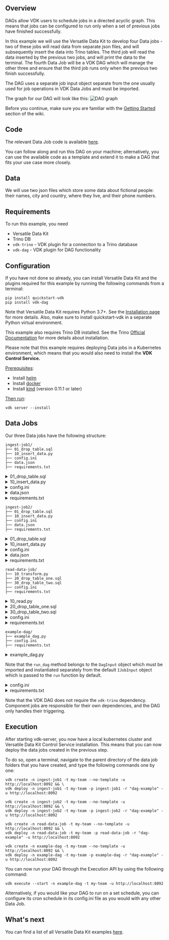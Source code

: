 Overview
--------
DAGs allow VDK users to schedule jobs in a directed acyclic graph.
This means that jobs can be configured to run only when a set of previous jobs have finished successfully.

In this example we will use the Versatile Data Kit to develop four Data jobs - two of these jobs will read data
from separate json files, and will subsequently insert the data into Trino tables. The third job will read the data
inserted by the previous two jobs, and will print the data to the terminal. The fourth Data Job will be a VDK DAG
which will manage the other three and ensure that the third job runs only when the previous two finish successfully.

The DAG uses a separate job input object separate from the one usually used for job
operations in VDK Data Jobs and must be imported.

The graph for our DAG will look like this:
![DAG graph](images/dag-graph.png)

Before you continue, make sure you are familiar with the
[Getting Started](https://github.com/vmware/versatile-data-kit/wiki/Getting-Started) section of the wiki.

Code
----

The relevant Data Job code is available
[here](https://github.com/vmware/versatile-data-kit/tree/main/examples).

You can follow along and run this DAG on your machine;
alternatively, you can use the available code as a template and extend it to
make a DAG that fits your use case more closely.

Data
--------
We will use two json files which store some data about fictional people: their
names, city and country, where they live, and their phone numbers.

Requirements
------------

To run this example, you need

* Versatile Data Kit
* Trino DB
* `vdk-trino` - VDK plugin for a connection to a Trino database
* `vdk-dag` - VDK plugin for DAG functionality

Configuration
-------------
If you have not done so already, you can install Versatile Data Kit and the
plugins required for this example by running the following commands from a terminal:
```console
pip install quickstart-vdk
pip install vdk-dag
```
Note that Versatile Data Kit requires Python 3.7+. See the
[Installation page](https://github.com/vmware/versatile-data-kit/wiki/Installation#install-sdk) for more details.
Also, make sure to install quickstart-vdk in a separate Python virtual environment.

This example also requires Trino DB installed.
See the Trino [Official Documentation](https://trino.io/) for more details about installation.

Please note that this example requires deploying Data jobs in a Kubernetes
environment, which means that you would also need to install
the **VDK Control Service.**

<ins>Prerequisites</ins>:

*   Install [helm](https://helm.sh/docs/intro/install)
*   Install [docker](https://docs.docker.com/get-docker)
*   Install [kind](https://kind.sigs.k8s.io/docs/user/quick-start/#installation) (version 0.11.1 or later)

<ins>Then run</ins>:
```console
vdk server --install
```

Data Jobs
--------

Our three Data jobs have the following structure:

```
ingest-job1/
├── 01_drop_table.sql
├── 10_insert_data.py
├── config.ini
├── data.json
├── requirements.txt
```

<details>
    <summary>01_drop_table.sql</summary>

```sql
drop table if exists memory.default.test_dag_one
```
</details>

<details>
  <summary>10_insert_data.py</summary>

```py
import json
import pathlib

from vdk.api.job_input import IJobInput


def run(job_input: IJobInput):
    data_job_dir = pathlib.Path(job_input.get_job_directory())
    data_file = data_job_dir / "data.json"

    if data_file.exists():
        with open(data_file) as f:
            data = json.load(f)

        rows = [tuple(i.values()) for i in data]
        insert_query = """
        INSERT INTO memory.default.test_dag_one VALUES
        """ + ", ".join(str(i) for i in rows)

        job_input.execute_query(
            """
            CREATE TABLE IF NOT EXISTS memory.default.test_dag_one
            (
                id varchar,
                first_name varchar,
                last_name varchar,
                city varchar,
                country varchar,
                phone varchar
            )
            """
        )

        job_input.execute_query(insert_query)

        print("Success! The data was send trino.")
    else:
        print("No data File Available! Exiting job execution!")
```
</details>
<details>
  <summary>config.ini</summary>

```ini
; Supported format: https://docs.python.org/3/library/configparser.html#supported-ini-file-structure

; This is the only file required to deploy a Data Job.
; Read more to understand what each option means:

; Information about the owner of the Data Job
[owner]

; Team is a way to group Data Jobs that belonged to the same team.
team = my-team

; Configuration related to running data jobs
[vdk]
db_default_type = TRINO
```
</details>
<details>
    <summary>data.json</summary>

```json
[{"id":"18","FirstName":"Michelle","LastName":"Brooks","City":"New York","Country":"USA","Phone":"+1 (212) 221-3546"},{"id":"19","FirstName":"Tim","LastName":"Goyer","City":"Cupertino","Country":"USA","Phone":"+1 (408) 996-1010"},{"id":"20","FirstName":"Dan","LastName":"Miller","City":"Mountain View","Country":"USA","Phone":"+ 1(650) 644 - 3358"},{"id":"21","FirstName":"Kathy","LastName":"Chase","City":"Reno","Country":"USA","Phone":"+1 (775) 223-7665"},{"id":"22","FirstName":"Heather","LastName":"Leacock","City":"Orlando","Country":"USA","Phone":"+1 (407) 999-7788"},{"id":"23","FirstName":"John","LastName":"Gordon","City":"Boston","Country":"USA","Phone":"+1 (617) 522-1333"},{"id":"24","FirstName":"Frank","LastName":"Ralston","City":"Chicago","Country":"USA","Phone":"+1 (312) 332-3232"},{"id":"25","FirstName":"Victor","LastName":"Stevens","City":"Madison","Country":"USA","Phone":"+1 (608) 257-0597"},{"id":"26","FirstName":"Richard","LastName":"Cunningham","City":"Fort Worth","Country":"USA","Phone":"+1 (817) 924-7272"},{"id":"27","FirstName":"Patrick","LastName":"Gray","City":"Tucson","Country":"USA","Phone":"+1 (520) 622-4200"},{"id":"28","FirstName":"Julia","LastName":"Barnett","City":"Salt Lake City","Country":"USA","Phone":"+1 (801) 531-7272"},{"id":"29","FirstName":"Robert","LastName":"Brown","City":"Toronto","Country":"Canada","Phone":"+1 (416) 363-8888"},{"id":"30","FirstName":"Edward","LastName":"Francis","City":"Ottawa","Country":"Canada","Phone":"+1 (613) 234-3322"}]
```
</details>

<details>
    <summary>requirements.txt</summary>

```text
vdk-trino
```
</details>

```
ingest-job2/
├── 01_drop_table.sql
├── 10_insert_data.py
├── config.ini
├── data.json
├── requirements.txt
```

<details>
    <summary>01_drop_table.sql</summary>

```sql
drop table if exists memory.default.test_dag_two
```
</details>

<details>
  <summary>10_insert_data.py</summary>

```py
import json
import pathlib

from vdk.api.job_input import IJobInput


def run(job_input: IJobInput):
    data_job_dir = pathlib.Path(job_input.get_job_directory())
    data_file = data_job_dir / "data.json"

    if data_file.exists():
        with open(data_file) as f:
            data = json.load(f)

        rows = [tuple(i.values()) for i in data]
        insert_query = """
        INSERT INTO memory.default.test_dag_two VALUES
        """ + ", ".join(str(i) for i in rows)

        job_input.execute_query(
            """
            CREATE TABLE IF NOT EXISTS memory.default.test_dag_two
            (
                id integer,
                first_name varchar,
                last_name varchar,
                city varchar,
                country varchar,
                phone varchar
            )
            """
        )

        job_input.execute_query(insert_query)

        print("Success! The data was send trino.")
    else:
        print("No data File Available! Exiting job execution!")
```
</details>
<details>
  <summary>config.ini</summary>

```ini
; Supported format: https://docs.python.org/3/library/configparser.html#supported-ini-file-structure

; This is the only file required to deploy a Data Job.
; Read more to understand what each option means:

; Information about the owner of the Data Job
[owner]

; Team is a way to group Data Jobs that belonged to the same team.
team = my-team

; Configuration related to running data jobs
[vdk]
db_default_type = TRINO
```
</details>
<details>
    <summary>data.json</summary>

```json
[{"id": 31, "FirstName": "Martha", "LastName": "Silk", "City": "Halifax", "Country": "Canada", "Phone": "+1 (902) 450-0450"}, {"id": 32, "FirstName": "Aaron", "LastName": "Mitchell", "City": "Winnipeg", "Country": "Canada", "Phone": "+1 (204) 452-6452"}, {"id": 33, "FirstName": "Ellie", "LastName": "Sullivan", "City": "Yellowknife", "Country": "Canada", "Phone": "+1 (867) 920-2233"}, {"id": 34, "FirstName": "Jo\u00e3o", "LastName": "Fernandes", "City": "Lisbon", "Country": "Portugal", "Phone": "+351 (213) 466-111"}, {"id": 35, "FirstName": "Madalena", "LastName": "Sampaio", "City": "Porto", "Country": "Portugal", "Phone": "+351 (225) 022-448"}, {"id": 36, "FirstName": "Hannah", "LastName": "Schneider", "City": "Berlin", "Country": "Germany", "Phone": "+49 030 26550280"}, {"id": 37, "FirstName": "Fynn", "LastName": "Zimmermann", "City": "Frankfurt", "Country": "Germany", "Phone": "+49 069 40598889"}, {"id": 38, "FirstName": "Niklas", "LastName": "Schr\u00f6der", "City": "Berlin", "Country": "Germany", "Phone": "+49 030 2141444"}, {"id": 39, "FirstName": "Camille", "LastName": "Bernard", "City": "Paris", "Country": "France", "Phone": "+33 01 49 70 65 65"}, {"id": 40, "FirstName": "Dominique", "LastName": "Lefebvre", "City": "Paris", "Country": "France", "Phone": "+33 01 47 42 71 71"}, {"id": 41, "FirstName": "Marc", "LastName": "Dubois", "City": "Lyon", "Country": "France", "Phone": "+33 04 78 30 30 30"}, {"id": 42, "FirstName": "Wyatt", "LastName": "Girard", "City": "Bordeaux", "Country": "France", "Phone": "+33 05 56 96 96 96"}, {"id": 43, "FirstName": "Isabelle", "LastName": "Mercier", "City": "Dijon", "Country": "France", "Phone": "+33 03 80 73 66 99"}, {"id": 44, "FirstName": "Terhi", "LastName": "H\u00e4m\u00e4l\u00e4inen", "City": "Helsinki", "Country": "Finland", "Phone": "+358 09 870 2000"}, {"id": 45, "FirstName": "Ladislav", "LastName": "Kov\u00e1cs", "City": "Budapest", "Country": "Hungary", "Phone": "+123 123 456"}, {"id": 46, "FirstName": "Hugh", "LastName": "OReilly", "City": "Dublin", "Country": "Ireland", "Phone": "+353 01 6792424"}]
```
</details>

<details>
    <summary>requirements.txt</summary>

```text
vdk-trino
```
</details>

```
read-data-job/
├── 10_transform.py
├── 20_drop_table_one.sql
├── 30_drop_table_two.sql
├── config.ini
├── requirements.txt
```

<details>
  <summary>10_read.py</summary>

```py
from vdk.api.job_input import IJobInput


def run(job_input: IJobInput):
    job1_data = job_input.execute_query(
        "SELECT * FROM memory.default.test_dag_one"
    )
    job2_data = job_input.execute_query(
        "SELECT * FROM memory.default.test_dag_two"
    )

    print(
        f"Job 1 Data ===> {job1_data} \n\n\n Job 2 Data ===> {job2_data}"
    )
```
</details>

<details>
    <summary>20_drop_table_one.sql</summary>

```sql
drop table if exists memory.default.test_dag_one
```
</details>

<details>
    <summary>30_drop_table_two.sql</summary>

```sql
drop table if exists memory.default.test_dag_two
```
</details>

<details>
  <summary>config.ini</summary>

```ini
; Supported format: https://docs.python.org/3/library/configparser.html#supported-ini-file-structure

; This is the only file required to deploy a Data Job.
; Read more to understand what each option means:

; Information about the owner of the Data Job
[owner]

; Team is a way to group Data Jobs that belonged to the same team.
team = my-team

; Configuration related to running data jobs
[vdk]
db_default_type = TRINO
```
</details>

<details>
    <summary>requirements.txt</summary>

```text
vdk-trino
```
</details>

```
example-dag/
├── example_dag.py
├── config.ini
├── requirements.txt
```

<details>
    <summary>example_dag.py</summary>

```python
from vdk.plugin.dag.dag_runner import DagInput


JOBS_RUN_ORDER = [
    {
        "job_name": "ingest-job1",
        "team_name": "my-team",
        "fail_dag_on_error": True,
        "depends_on": []
    },

    {
        "job_name": "ingest-job2",
        "team_name": "my-team",
        "fail_dag_on_error": True,
        "depends_on": []
    },
    {
        "job_name": "read-data-job",
        "team_name": "my-team",
        "fail_dag_on_error": True,
        "depends_on": ["ingest-job1", "ingest-job2"]
    },
]

def run(job_input):
    DagInput().run_dag(JOBS_RUN_ORDER)

```
</details>

Note that the `run_dag` method belongs to the `DagInput` object which must be imported
and instantiated separately from the default `IJobInput` object which is passed to the `run` function by default.

<details>
  <summary>config.ini</summary>

```ini
; Supported format: https://docs.python.org/3/library/configparser.html#supported-ini-file-structure

; This is the only file required to deploy a Data Job.
; Read more to understand what each option means:

; Information about the owner of the Data Job
[owner]

; Team is a way to group Data Jobs that belonged to the same team.
team = my-team
```
</details>

<details>
    <summary>requirements.txt</summary>

```text
vdk-dag
```
</details>

Note that the VDK DAG does not require the `vdk-trino` dependency.
Component jobs are responsible for their own dependencies, and the DAG only handles their triggering.

Execution
---------
After starting vdk-server, you now have a local kubernetes cluster and Versatile
Data Kit Control Service installation. This means that you can now deploy the data
jobs created in the previous step.

To do so, open a terminal, navigate to the parent directory of the data job
folders that you have created, and type the following commands one by one:

```console
vdk create -n ingest-job1 -t my-team --no-template -u http://localhost:8092 && \
vdk deploy -n ingest-job1 -t my-team -p ingest-job1 -r "dag-example" -u http://localhost:8092
```

```console
vdk create -n ingest-job2 -t my-team --no-template -u http://localhost:8092 && \
vdk deploy -n ingest-job2 -t my-team -p ingest-job2 -r "dag-example" -u http://localhost:8092
```

```console
vdk create -n read-data-job -t my-team --no-template -u http://localhost:8092 && \
vdk deploy -n read-data-job -t my-team -p read-data-job -r "dag-example" -u http://localhost:8092
```

```console
vdk create -n example-dag -t my-team --no-template -u http://localhost:8092 && \
vdk deploy -n example-dag -t my-team -p example-dag -r "dag-example" -u http://localhost:8092
```

You can now run your DAG through the Execution API by using the following command:
```console
vdk execute --start -n example-dag -t my-team -u http://localhost:8092
```

Alternatively, if you would like your DAG to run on a set schedule, you can configure
its cron schedule in its config.ini file as you would with any other Data Job.


What's next
-----------

You can find a list of all Versatile Data Kit examples [here](https://github.com/vmware/versatile-data-kit/wiki/Examples).
